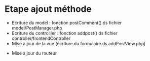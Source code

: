 # Etape ajout méthode

-   Ecriture du model : fonction postComment() ds fichier model/PostManager.php
-   Ecriture du controlller : fonction addpost() ds fichier controller/frontendController
-   Mise à jour de la vue (écriture du formulaire ds addPostView.php)

*   Mise à jour du routeur

